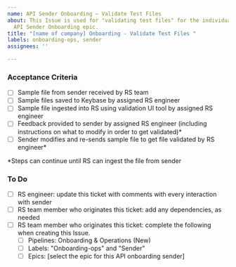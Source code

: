 ```yaml
---
name: API Sender Onboarding – Validate Test Files
about: This Issue is used for "validating test files" for the individual sender's
  API Sender Onboarding epic.
title: "[name of company] Onboarding - Validate Test Files "
labels: onboarding-ops, sender
assignees: ''

---
```


### Acceptance Criteria 
- [ ] Sample file from sender received by RS team 
- [ ] Sample files saved to Keybase by assigned RS engineer 
- [ ] Sample file ingested into RS using validation UI tool by assigned RS engineer 
- [ ] Feedback provided to sender by assigned RS engineer  (including instructions on what to modify in order to get validated)* 
- [ ] Sender modifies and re-sends sample file to get file validated by RS engineer* 

*Steps can continue until RS can ingest the file from sender 

### To Do 
- [ ] RS engineer: update this ticket with comments with every interaction with sender 
- [ ] RS team member who originates this ticket: add any dependencies, as needed 
- [ ] RS team member who originates this ticket: complete the following when creating this Issue. 
     - [ ] Pipelines: Onboarding & Operations (New) 
     - [ ] Labels: "Onboarding-ops" and "Sender" 
     - [ ] Epics: [select the epic for this API onboarding sender]
